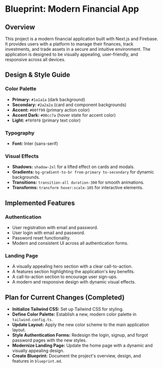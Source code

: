 # Blueprint: Modern Financial App

## Overview

This project is a modern financial application built with Next.js and Firebase. It provides users with a platform to manage their finances, track investments, and trade assets in a secure and intuitive environment. The application is designed to be visually appealing, user-friendly, and responsive across all devices.

## Design & Style Guide

### Color Palette

-   **Primary:** `#1a1a1a` (dark background)
-   **Secondary:** `#2a2a2a` (card and component backgrounds)
-   **Accent:** `#00ff99` (primary action color)
-   **Accent Dark:** `#00cc7a` (hover state for accent color)
-   **Light:** `#f0f0f0` (primary text color)

### Typography

-   **Font:** Inter (sans-serif)

### Visual Effects

-   **Shadows:** `shadow-2xl` for a lifted effect on cards and modals.
-   **Gradients:** `bg-gradient-to-br from-primary to-secondary` for dynamic backgrounds.
-   **Transitions:** `transition-all duration-300` for smooth animations.
-   **Transforms:** `transform hover:scale-105` for interactive elements.

## Implemented Features

### Authentication

-   User registration with email and password.
-   User login with email and password.
-   Password reset functionality.
-   Modern and consistent UI across all authentication forms.

### Landing Page

-   A visually appealing hero section with a clear call-to-action.
-   A features section highlighting the application's key benefits.
-   A call-to-action section to encourage user sign-ups.
-   A modern and responsive design with dynamic visual effects.

## Plan for Current Changes (Completed)

-   **Initialize Tailwind CSS:** Set up Tailwind CSS for styling.
-   **Define Color Palette:** Establish a new, modern color palette in `tailwind.config.ts`.
-   **Update Layout:** Apply the new color scheme to the main application layout.
-   **Style Authentication Forms:** Redesign the login, signup, and forgot password pages with the new styles.
-   **Modernize Landing Page:** Update the home page with a dynamic and visually appealing design.
-   **Create Blueprint:** Document the project's overview, design, and features in `blueprint.md`.
